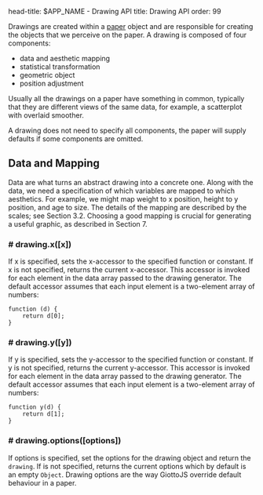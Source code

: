 head-title: $APP_NAME - Drawing API
title: Drawing API
order: 99

Drawings are created within a [paper](/api/paper) object and are responsible
for creating the objects that we perceive on the paper. A drawing is
composed of four components:

* data and aesthetic mapping
* statistical transformation
* geometric object
* position adjustment

Usually all the drawings on a paper have something in common, typically that they are
different views of the same data, for example, a scatterplot with overlaid smoother.

A drawing does not need to specify all components, the paper will supply defaults
if some components are omitted.

## Data and Mapping

Data are what turns an abstract drawing into a concrete one.
Along with the data, we need a specification of which variables are mapped to which
aesthetics. For example, we might map weight to x position, height to y position, and age
to size. The details of the mapping are described by the scales; see Section 3.2. Choosing
a good mapping is crucial for generating a useful graphic, as described in Section 7.


### # drawing.x([x])

If x is specified, sets the x-accessor to the specified function or constant.
If x is not specified, returns the current x-accessor. This accessor is invoked
for each element in the data array passed to the drawing generator.
The default accessor assumes that each input element is a two-element array of numbers:

    function (d) {
        return d[0];
    }

### # drawing.y([y])

If y is specified, sets the y-accessor to the specified function or constant.
If y is not specified, returns the current y-accessor. This accessor is invoked
for each element in the data array passed to the drawing generator.
The default accessor assumes that each input element is a two-element array of numbers:

    function y(d) {
        return d[1];
    }

### # drawing.options([options])

If options is specified, set the options for the drawing object and return the
``drawing``. If is not specified, returns the current options which by default
is an empty ``Object``. Drawing options are the way GiottoJS override default
behaviour in a paper.
